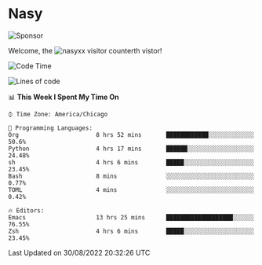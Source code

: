 # Nasy

<!--
<p align="center">
<img height="200" src="https://github-readme-stats.vercel.app/api?username=nasyxx&count_private=true&show_icons=true&theme=dracula&include_all_commits=true"/>
<img height="200" src="https://github-readme-stats.vercel.app/api/top-langs/?username=nasyxx&theme=dracula&hide=html,jupyter+notebook&count_private=true&show_icons=true"/>
</p>

  
----------------
-->

![Sponsor](https://img.shields.io/static/v1.svg?label=Sponsor&message=%E2%9D%A4&logo=GitHub&style=flat&color=pink)
 
Welcome, the ![nasyxx visitor counter](https://count.getloli.com/get/@nasyxx?theme=rule34)th vistor!
 
<!--START_SECTION:waka-->
![Code Time](http://img.shields.io/badge/Code%20Time-2%2C588%20hrs%2030%20mins-blue)

![Lines of code](https://img.shields.io/badge/From%20Hello%20World%20I%27ve%20Written-5%20Million%20lines%20of%20code-blue)

📊 **This Week I Spent My Time On** 

```text
⌚︎ Time Zone: America/Chicago

💬 Programming Languages: 
Org                      8 hrs 52 mins       ████████████░░░░░░░░░░░░░   50.6% 
Python                   4 hrs 17 mins       ██████░░░░░░░░░░░░░░░░░░░   24.48% 
sh                       4 hrs 6 mins        █████░░░░░░░░░░░░░░░░░░░░   23.45% 
Bash                     8 mins              ░░░░░░░░░░░░░░░░░░░░░░░░░   0.77% 
TOML                     4 mins              ░░░░░░░░░░░░░░░░░░░░░░░░░   0.42%

🔥 Editors: 
Emacs                    13 hrs 25 mins      ███████████████████░░░░░░   76.55% 
Zsh                      4 hrs 6 mins        █████░░░░░░░░░░░░░░░░░░░░   23.45%

```


 Last Updated on 30/08/2022 20:32:26 UTC
<!--END_SECTION:waka-->

<!-- ![visitors](https://visitor-badge.laobi.icu/badge?page_id=nasyxx.nasyxx) -->
